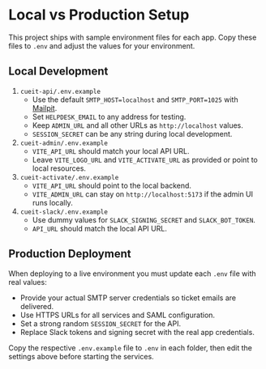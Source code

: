 # Local vs Production Setup

This project ships with sample environment files for each app. Copy these files to `.env` and adjust the values for your environment.

## Local Development

1. `cueit-api/.env.example`
   - Use the default `SMTP_HOST=localhost` and `SMTP_PORT=1025` with [Mailpit](https://github.com/axllent/mailpit).
   - Set `HELPDESK_EMAIL` to any address for testing.
   - Keep `ADMIN_URL` and all other URLs as `http://localhost` values.
   - `SESSION_SECRET` can be any string during local development.
2. `cueit-admin/.env.example`
   - `VITE_API_URL` should match your local API URL.
   - Leave `VITE_LOGO_URL` and `VITE_ACTIVATE_URL` as provided or point to local resources.
3. `cueit-activate/.env.example`
   - `VITE_API_URL` should point to the local backend.
   - `VITE_ADMIN_URL` can stay on `http://localhost:5173` if the admin UI runs locally.
4. `cueit-slack/.env.example`
   - Use dummy values for `SLACK_SIGNING_SECRET` and `SLACK_BOT_TOKEN`.
   - `API_URL` should match the local API URL.

## Production Deployment

When deploying to a live environment you must update each `.env` file with real values:

- Provide your actual SMTP server credentials so ticket emails are delivered.
- Use HTTPS URLs for all services and SAML configuration.
- Set a strong random `SESSION_SECRET` for the API.
- Replace Slack tokens and signing secret with the real app credentials.

Copy the respective `.env.example` file to `.env` in each folder, then edit the settings above before starting the services.
